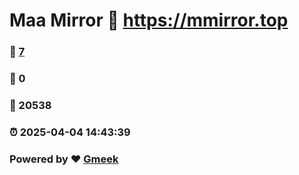 # Maa Mirror :link: https://mmirror.top 
### :page_facing_up: [7](https://mmirror.top/tag.html) 
### :speech_balloon: 0 
### :hibiscus: 20538 
### :alarm_clock: 2025-04-04 14:43:39 
### Powered by :heart: [Gmeek](https://github.com/Meekdai/Gmeek)
